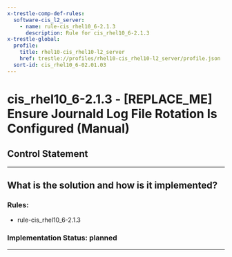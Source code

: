 ```yaml
---
x-trestle-comp-def-rules:
  software-cis_l2_server:
    - name: rule-cis_rhel10_6-2.1.3
      description: Rule for cis_rhel10_6-2.1.3
x-trestle-global:
  profile:
    title: rhel10-cis_rhel10-l2_server
    href: trestle://profiles/rhel10-cis_rhel10-l2_server/profile.json
  sort-id: cis_rhel10_6-02.01.03
---
```


# cis_rhel10_6-2.1.3 - \[REPLACE_ME\] Ensure Journald Log File Rotation Is Configured (Manual)

## Control Statement

______________________________________________________________________

## What is the solution and how is it implemented?

<!-- For implementation status enter one of: implemented, partial, planned, alternative, not-applicable -->

<!-- Note that the list of rules under ### Rules: is read-only and changes will not be captured after assembly to JSON -->

<!-- Add control implementation description here for control: cis_rhel10_6-2.1.3 -->

### Rules:

  - rule-cis_rhel10_6-2.1.3

### Implementation Status: planned

______________________________________________________________________
